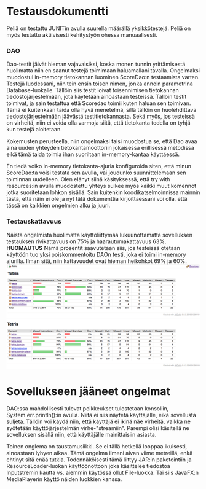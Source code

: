 # Testausdokumentti
Peliä on testattu JUNITin avulla suurella määrällä yksikkötestejä. Peliä on myös testattu aktiivisesti kehitystyön ohessa manuaalisesti.  

### DAO
Dao-testit jäivät hieman vajavaisiksi, koska monen tunnin yrittämisestä huolimatta niin en saanut testejä toimimaan haluamallani tavalla. Ongelmaksi muodostui in-memory tietokannan luominen ScoreDao:n testaamista varten. Testejä luodessani, niin tein ensin toisen nimen, jonka annoin parametrina Database-luokalle. Tällöin siis testit loivat toisennimisen tietokannan tiedostojärjestelmään, jota käytetään ainoastaan testeissä. Tällöin testit toimivat, ja sain testattua että Scoredao toimii kuten haluan sen toimivan. Tämä ei kuitenkaan taida olla hyvä menetelmä, sillä tällöin on huolehdittava tiedostojärjestelmään jäävästä testitietokannasta. Sekä myös, jos testeissä on virheitä, niin ei voida olla varmoja siitä, että tietokanta todella on tyhjä kun testejä aloitetaan.  

Kokemusten perusteella, niin ongelmaksi taisi muodostua se, että Dao avaa aina uuden yhteyden tietokantamoottoriin jokaisessa erillisessä metodissa eikä tämä taida toimia ihan suoriltaan in-memory-kantaa käyttäessä.  

En tiedä voiko in-memory tietokanta-ajuria konfiguroida siten, että minun ScoreDao:ta voisi testata sen avulla, vai joudunko suunnittelemaan sen toiminnan uudelleen. Olen elänyt siinä käsityksessä, että try with resources:in avulla muodostettu yhteys sulkee myös kaikki muut komennot jotka suoritetaan lohkon sisällä. Sain kuitenkin koodikatselmoinnissa mainnin tästä, että näin ei ole ja nyt tätä dokumenttia kirjoittaessani voi olla, että tässä on kaikkien ongelmien alku ja juuri.

### Testauskattavuus
Näistä ongelmista huolimatta käyttöliittymää lukuunottamatta sovelluksen testauksen rivikattavuus on 75% ja haarautumakattavuus 63%. **HUOMAUTUS** Nämä prosentit saavutetaan siis, jos testeissä otetaan käyttöön tuo yksi poiskommentoitu DAOn testi, joka ei toimi in-memory ajurilla. Ilman sitä, niin kattavuudet ovat hieman heikohkot 69% ja 60%.  
![Testiraportti](https://raw.githubusercontent.com/kordaniel/ot-harjoitustyo/master/dokumentaatio/kuvat/testikattavuus.png)
![Testiraportti2](https://raw.githubusercontent.com/kordaniel/ot-harjoitustyo/master/dokumentaatio/kuvat/testikattavuus2.png)

# Sovellukseen jääneet ongelmat  
DAO:ssa mahdollisesti tulevat poikkeukset tulostetaan konsoliin, System.err.println():in avulla. Niitä ei siis näytetä käyttäjälle, eikä sovellusta suljeta. Tällöin voi käydä niin, että käyttäjä ei ikinä näe virheitä, vaikka ne syötetään käyttöjärjestelmän virhe-"streamiin". Parempi olisi käsitellä ne sovelluksen sisällä niin, että käyttäjälle mainittaisiin asiasta.  

Toinen onglema on taustamusiikki. Se ei tällä hetkellä looppaa ikuisesti, ainoastaan lyhyen aikaa. Tämä ongelma ilmeni aivan viime metreillä, enkä ehtinyt sitä enää tutkia. Todennäköisesti tämä liittyy JAR:in paketointiin ja ResourceLoader-luokan käyttöönottoon joka käsittelee tiedostoa Inputstremin kautta vs. aiemmin käytössä ollut File-luokka. Tai siis JavaFX:n MediaPlayerin käyttö näiden luokkien kanssa.
